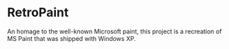# RetroPaint
An homage to the well-known Microsoft paint, this project is a recreation of MS Paint that was shipped with Windows XP.
